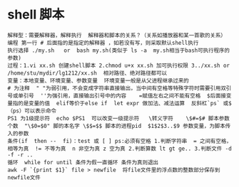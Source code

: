 #  shell 脚本 #
	解释型：需要解释器，解释执行  解释器和脚本的关系？（关系如播放器和某一首歌的关系）
	编程 第一行 # 后面指的是指定的解释器 ，如若没有写，则采取默认shell执行  
	执行选择 ./my.sh   or  bash my.sh(类似于 ls -a  my.sh相当于bash可执行程序的参数)
	过程：1.vi xx.sh 创建shell脚本 2.chmod u+x xx.sh 加可执行权限 3../xx.sh or /home/stu/mydir/lg1212/xx.sh  相对路径、绝对路径都可以
	变量：本地变量、环境变量、参数变量  环境变量一般是从父进程继承过来的
	# 为注释  " "为弱引用，不会变成字符串直接输出，当中间有空格等特殊字符时需要引用双引号或单引号  ''为强引用，直接输出引号中的内容    =赋值左右之间不能有空格  $后面接变量指的是变量的值  elif等价于else if  let expr 做加法、减法运算  反斜杠`ps` 或$（ps）可以表示命令
	PS1 为1级提示符  echo $PS1  可以改变一级提示符   \转义字符    \$#=$# 脚本参数个数  "\$0=$0" 脚的本名字 \$$=$$ 脚本的进程pid  $1$2$3..$9 参数变量，为脚本传入的参数
	条件(if  then --  fi)：test 或 [ ] ps:必须有空格 1.判断字符串  = 之间有空格，相等为真  != 不等为真  n 非空为真 z 空为真 2.判断算数 lt gt ge.. 3.判断文件 -d  -f -r ..
	循环  while for until 条件为假一直循环 条件为真则退出
	awk -F `{print $1}` file > newfile  将file文件里的浮点数的整数部分保存到newfile文件